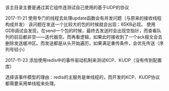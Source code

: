 
该主目录主要是通过其它组件连测试自己使用的基于UDP的协议

2017-11-21
使用专门的线程去处理update函数会有并发问题（与原来的接收线程构成并发）
该问题在发送一个比较大的包的时候就会出现：65KB必现。
使用GDB调试会发现，在send一个包的时候，最终去发送时会出现空指针，而查看队列的前后都非空——迭代器空。而再看逻辑，如果此时接收到了一个ack报文会去删除发送缓冲区。而发送都是从头开始遍历，如果满足重传条件，会优先传送（序列号较小）

2017-11-23
添加使用redis中的事件驱动机制来测试KCP、KUDP（没有传到配置库）

选择该事件模型的理由：redis的主服务是单线程的，而开发的KCP、KUDP协议都需要采用单线程来处理。
